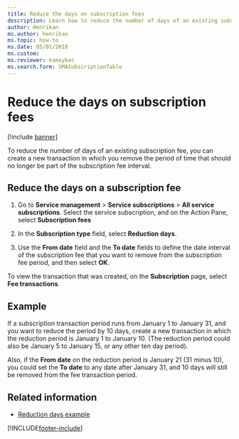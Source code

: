 ```yaml
---
title: Reduce the days on subscription fees  
description: Learn how to reduce the number of days of an existing subscription fee, including a step-by-step process and examples of subscription fee reductions.
author: Henrikan
ms.author: henrikan
ms.topic: how-to
ms.date: 05/01/2018
ms.custom:
ms.reviewer: kamaybac
ms.search.form: SMASubscriptionTable
---
```


# Reduce the days on subscription fees

[!include [banner](../includes/banner.md)]

To reduce the number of days of an existing subscription fee, you can create a new transaction in which you remove the period of time that should no longer be part of the subscription fee interval.

## Reduce the days on a subscription fee

1. Go to **Service management** \> **Service subscriptions** \> **All service subscriptions**. Select the service subscription, and on the Action Pane, select **Subscription fees**

2. In the **Subscription type** field, select **Reduction days**.

3. Use the **From date** field and the **To date** fields to define the date interval of the subscription fee that you want to remove from the subscription fee period, and then select **OK**.

To view the transaction that was created, on the **Subscription** page, select **Fee transactions**.

## Example

If a subscription transaction period runs from January 1 to January 31, and you want to reduce the period by 10 days, create a new transaction in which the reduction period is January 1 to January 10. (The reduction period could also be January 5 to January 15, or any other ten day period).

Also, if the **From date** on the reduction period is January 21 (31 minus 10), you could set the **To date** to any date after January 31, and 10 days will still be removed from the fee transaction period.

## Related information

- [Reduction days example](reduction-days-example.md)

[!INCLUDE[footer-include](../../includes/footer-banner.md)]
